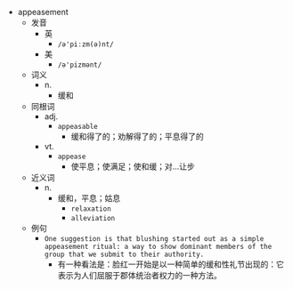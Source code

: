 - appeasement
  - 发音
    - 英
      - `/ə'piːzm(ə)nt/`
    - 美
      - `/ə'pizmənt/`
  - 词义
    - n.
      - 缓和
  - 同根词
    - adj.
      - `appeasable`
        - 缓和得了的；劝解得了的；平息得了的
    - vt.
      - `appease`
        - 使平息；使满足；使和缓；对…让步
  - 近义词
    - n.
      - 缓和，平息；姑息
        - `relaxation`
        - `alleviation`
  - 例句
    - `One suggestion is that blushing started out as a simple appeasement ritual: a way to show dominant members of the group that we submit to their authority.`
      - 有一种看法是：脸红一开始是以一种简单的缓和性礼节出现的：它表示为人们屈服于郡体统治者权力的一种方法。

